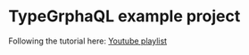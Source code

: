 # TypeGrphaQL example project

Following the tutorial here: [Youtube playlist](https://www.youtube.com/playlist?list=PLN3n1USn4xlma1bBu3Tloe4NyYn9Ko8Gs)
